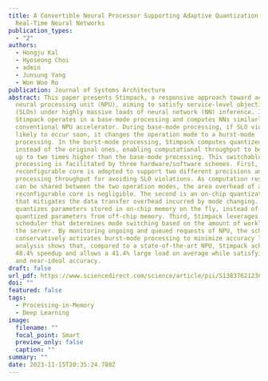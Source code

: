 ```yaml
---
title: A Convertible Neural Processor Supporting Adaptive Quantization for
  Real-Time Neural Networks
publication_types:
  - "2"
authors:
  - Hongju Kal
  - Hyoseong Choi
  - admin
  - Junsung Yang
  - Won Woo Ro
publication: Journal of Systems Architecture
abstract: This paper presents Stimpack, a responsive approach toward adaptive
  neural processing unit (NPU), aiming to satisfy service-level objectives
  (SLOs) under highly massive loads of neural network (NN) inference. Initially,
  Stimpack operates in a base-mode processing and computes NNs similarly to a
  conventional NPU accelerator. During base-mode processing, if SLO violation is
  likely to occur soon, it changes the operation mode to a burst-mode
  processing. In the burst-mode processing, Stimpack computes quantized networks
  instead of the original ones, enabling computational throughput to be scaled
  up to two times higher than the base-mode processing. This switchable
  processing is facilitated by three hardware/software schemes. First, a
  reconfigurable core is adopted to support two different precisions and boost
  processing throughput for avoiding SLO violations. As computation resources
  can be shared between the two operation modes, the area overhead of a
  reconfigurable core is negligible. The second is an on-chip quantization unit
  that mitigates the data transfer overhead incurred by mode changing. It
  quantizes parameters stored in on-chip memory on the fly, instead of bringing
  quantized parameters from off-chip memory. Third, Stimpack leverages a
  scheduler that determines mode switching based on the amount of workloads in
  the server. By monitoring ongoing and queued requests of NPU, the scheduler
  conservatively activates burst-mode processing to minimize accuracy loss. Our
  analysis shows that, compared to a state-of-the-art NPU, Stimpack achieves
  48.4% speedup and allows a 41.4% large load on average while satisfying SLO
  and near-ideal accuracy.
draft: false
url_pdf: https://www.sciencedirect.com/science/article/pii/S1383762123002047
doi: ""
featured: false
tags:
  - Processing-in-Memory
  - Deep Learning
image:
  filename: ""
  focal_point: Smart
  preview_only: false
  caption: ""
summary: ""
date: 2023-11-15T20:35:24.780Z
---
```

